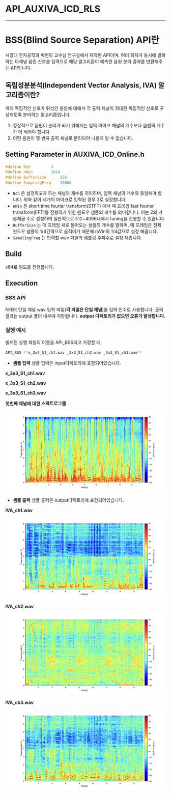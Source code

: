 # API_AUXIVA_ICD_RLS

---

# **BSS(Blind Source Separation) API란**

서강대 전자공학과 박현민 교수님 연구실에서 제작한 API이며, 여러 화자가 동시에 발화하는 다채널 음원 신호를 입력으로 해당 알고리즘이 예측한 음원 분리 결과를 반환해주는 API입니다.

## **독립성분분석(Independent Vector Analysis, IVA) 알고리즘이란?**

여러 독립적인 신호가 뒤섞인 음원에 대해서 각 출력 채널이 최대한 독립적인 신호로 구성되도록 분리하는 알고리즘입니다.

1. 정상적으로 음원이 분리가 되기 위해서는 입력 마이크 채널의 개수보다 음원의 개수가 더 적어야 합니다.
2. 어떤 음원이 몇 번째 출력 채널로 분리되어 나올지 알 수 없습니다.

## Setting Parameter in AUXIVA_ICD_Online.h

```cpp
#define Nch			3
#define nWin		1024
#define BufferSize		256
#define SamplingFreq    16000
```

- `Nch` 은 설정하고자 하는 채널의 개수를 의미하며, 입력 채널의 개수와 동일해야 합니다. 위와 같이 세개의 마이크로 입력된 경우 3로 설정합니다.
- `nWin` 은 short time fourier transform(STFT) 에서 매 프레임 fast fourier transform(FFT)를 진행하기 위한 윈도우 샘플의 개수를 의미합니다. 이는 2의 거듭제곱 수로 설정하며 일반적으로 512~4096내에서 tuning을 진행할 수 있습니다.
- `BufferSize` 는 매 프레임 새로 들어오는 샘플의 개수를 말하며, 매 프레임은 전체 윈도우 샘플의 1/4간격으로 움직이기 때문에 nWin의 1/4값으로 설정 해줍니다.
- `SamplingFreq` 는 입력할 wav 파일의 샘플링 주파수로 설정 해줍니다.

## Build

x64로 빌드를 진행합니다.

## Execution

### **BSS API**

N개의 단일 채널 wav 입력 파일(**각 파일은 단일 채널**)을 입력 인수로 사용합니다. 출력 결과는 output 폴더 내부에 저장됩니다. **output 디렉토리가 없으면 오류가 발생합니다.**

### 실행 예시

빌드된 실행 파일의 이름을 API_BSS라고 가정할 때,

```bash
API_BSS **x_3x3_S1_ch1.wav _3x3_S1_ch2.wav _3x3_S1_ch3.wav**
```

- **샘플 입력**
샘플 입력은 input디렉토리에 포함되어있습니다.

**x_3x3_S1_ch1.wav**

**x_3x3_S1_ch2.wav**

**x_3x3_S1_ch3.wav**

**첫번째 채널에 대한 스펙트로그램**

![./Sample_Spec/IN_spec.png](./Sample_Spec/IN_spec.png)

- **샘플 출력**
샘플 출력은 output디렉토리에 포함되어있습니다.

**IVA_ch1.wav**

![./Sample_Spec/IVA_spec1.png](./Sample_Spec/IVA_spec1.png)

**IVA_ch2.wav**

![./Sample_Spec/IVA_spec2.png](./Sample_Spec/IVA_spec2.png)

**IVA_ch3.wav**

![./Sample_Spec/IVA_spec3.png](./Sample_Spec/IVA_spec3.png)
